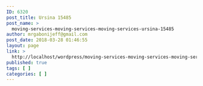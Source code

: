 ```yaml
---
ID: 6320
post_title: Ursina 15485
post_name: >
  moving-services-moving-services-moving-services-ursina-15485
author: mrgabonijeff@gmail.com
post_date: 2018-03-28 01:46:55
layout: page
link: >
  http://localhost/wordpress/moving-services-moving-services-moving-services-ursina-15485/
published: true
tags: [ ]
categories: [ ]
---
```

